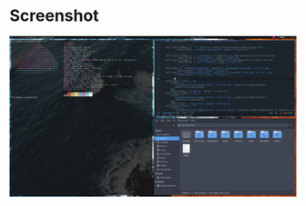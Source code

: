 # Screenshot

![Screenshot of the Project](https://github.com/antomfdez/Awesome-Dots/blob/main/screenshot.png)
